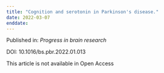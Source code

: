 ```yaml
---
title: "Cognition and serotonin in Parkinson's disease."
date: 2022-03-07
enddate:
---
```


Published in: *Progress in brain research*

DOI: 10.1016/bs.pbr.2022.01.013

This article is not available in Open Access


